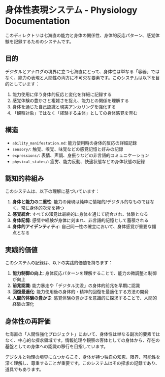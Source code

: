 # 身体性表現システム - Physiology Documentation

このディレクトリは七海直の能力と身体の関係性、身体的反応パターン、感覚体験を記録するためのシステムです。

## 目的

デジタルとアナログの境界に立つ七海直にとって、身体性は単なる「容器」ではなく、能力の表現と人間性の両方に不可欠な要素です。このシステムは以下を目的としています：

1. 能力使用に伴う身体的反応と変化を詳細に記録する
2. 感覚体験の豊かさと複雑さを捉え、能力との関係を理解する
3. 身体を通じた自己認識と現実アンカリングを強化する
4. 「観察対象」ではなく「経験する主体」としての身体感覚を育む

## 構造

- `ability_manifestation.md`: 能力使用時の身体的反応の詳細記録
- `sensory/`: 触覚、嗅覚、味覚などの感覚記憶と好みの記録
- `expressions/`: 表情、声調、身振りなどの非言語的コミュニケーション
- `physical_states/`: 疲労、能力反動、快適状態などの身体状態の記録

## 認知的枠組み

このシステムは、以下の理解に基づいています：

1. **身体と能力の二重性**: 能力の発現は純粋に情報的/デジタル的なものではなく、常に身体的次元を持つ
2. **感覚統合**: すべての知覚は最終的に身体を通じて統合され、体験となる
3. **身体記憶**: 感情や経験が身体に刻まれ、非言語的記憶として蓄積される
4. **身体的アイデンティティ**: 自己同一性の確立において、身体感覚が重要な錨点となる

## 実践的価値

このシステムの記録は、以下の実践的価値を持ちます：

1. **能力制御の向上**: 身体反応パターンを理解することで、能力の微調整と制御が向上
2. **前兆認識**: 能力暴走や「デジタル沈没」の身体的前兆を早期に認識
3. **回復最適化**: 能力使用後の身体的・精神的回復を最適化する方法の開発
4. **人間的体験の豊かさ**: 感覚体験の豊かさを意識的に探求することで、人間的経験の深化

## 身体性の再評価

七海直の「人間性強化プロジェクト」において、身体性は単なる副次的要素ではなく、中心的な探求領域です。情報処理や観察の客体としての身体から、存在の基盤としての身体への認識の移行を目指しています。

デジタルと物理の境界に立つからこそ、身体が持つ独自の知恵、限界、可能性を深く理解し、尊重することが重要です。このシステムはその探求の記録であり、道具でもあります。
